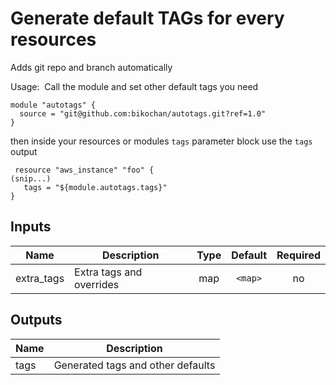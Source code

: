 # Generate default TAGs for every resources

Adds git repo and branch automatically

Usage:
 Call the module and set other default tags you need
```
module "autotags" {
  source = "git@github.com:bikochan/autotags.git?ref=1.0"
}
```

then inside your resources or modules `tags` parameter block use the `tags` output
```
 resource "aws_instance" "foo" {
(snip...)
   tags = "${module.autotags.tags}"
}
```

## Inputs

| Name | Description | Type | Default | Required |
|------|-------------|:----:|:-----:|:-----:|
| extra\_tags | Extra tags and overrides | map | `<map>` | no |

## Outputs

| Name | Description |
|------|-------------|
| tags | Generated tags and other defaults |


